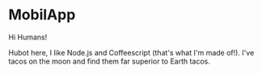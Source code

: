 # MobilApp
Hi Humans!

Hubot here, I like Node.js and Coffeescript (that's what I'm made of!).
I've tacos on the moon and find them far superior to Earth tacos.
